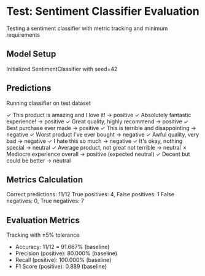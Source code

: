 # Test: Sentiment Classifier Evaluation

Testing a sentiment classifier with metric tracking and minimum requirements


## Model Setup

Initialized SentimentClassifier with seed=42


## Predictions

Running classifier on test dataset

 ✓ This product is amazing and I love it!   → positive
 ✓ Absolutely fantastic experience!         → positive
 ✓ Great quality, highly recommend          → positive
 ✓ Best purchase ever made                  → positive
 ✓ This is terrible and disappointing       → negative
 ✓ Worst product I've ever bought           → negative
 ✓ Awful quality, very bad                  → negative
 ✓ I hate this so much                      → negative
 ✓ It's okay, nothing special               → neutral
 ✓ Average product, not great not terrible  → neutral
 ✗ Mediocre experience overall              → positive (expected neutral)
 ✓ Decent but could be better               → neutral


## Metrics Calculation

Correct predictions: 11/12
True positives: 4, False positives: 1
False negatives: 0, True negatives: 7


## Evaluation Metrics

Tracking with ±5% tolerance

 * Accuracy: 11/12 = 91.667% (baseline)
 * Precision (positive): 80.000% (baseline)
 * Recall (positive): 100.000% (baseline)
 * F1 Score (positive): 0.889 (baseline)

